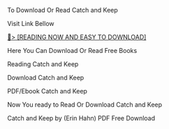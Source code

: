 To Download Or Read Catch and Keep

Visit Link Bellow

<a href="https://uk.ebookarea.xyz/?book=203578799-catch-and-keep">📖&gt; [READING NOW AND EASY TO DOWNLOAD]</a>

Here You Can Download Or Read Free Books

Reading Catch and Keep

Download Catch and Keep

PDF/Ebook Catch and Keep

Now You ready to Read Or Download Catch and Keep

Catch and Keep by (Erin Hahn) PDF Free Download
